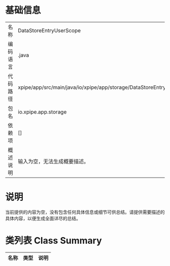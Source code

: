 # 基础信息

|      |      |
|------|------|
| 名称 | DataStoreEntryUserScope |
| 编码语言 | .java |
| 代码路径 | xpipe/app/src/main/java/io/xpipe/app/storage/DataStoreEntryUserScope.java |
| 包名 | io.xpipe.app.storage |
| 依赖项 | [] |
| 概述说明 | 输入为空，无法生成概要描述。 |

# 说明

当前提供的内容为空，没有包含任何具体信息或细节可供总结。请提供需要描述的具体内容，以便生成全面详尽的总结。

# 类列表 Class Summary

| 名称   | 类型  | 说明 |
|-------|------|-------------|





